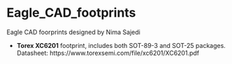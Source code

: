 # Eagle_CAD_footprints
Eagle CAD foorprints designed by Nima Sajedi

+ <b>Torex XC6201</b> footprint, includes both SOT-89-3 and SOT-25 packages.
</br>Datasheet: https<span>://w</span>ww.torexsemi<span>.com</span>/file/xc6201/XC6201.pdf
  


